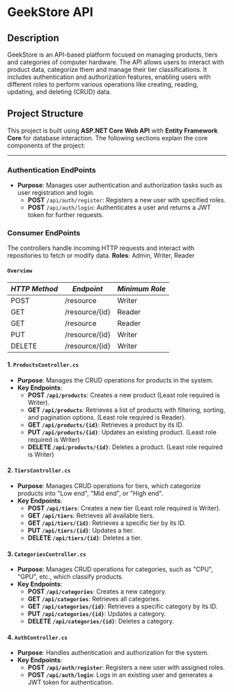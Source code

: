 # GeekStore API

## Description
GeekStore is an API-based platform focused on managing products, tiers and categories of computer hardware. The API allows users to interact with product data, categorize them and manage their tier classifications. It includes authentication and authorization features, enabling users with different roles to perform various operations like creating, reading, updating, and deleting (CRUD) data.

## Project Structure

This project is built using **ASP.NET Core Web API** with **Entity Framework Core** for database interaction. The following sections explain the core components of the project:

---

### **Authentication EndPoints**

- **Purpose**: Manages user authentication and authorization tasks such as user registration and login.
	- **POST** `/api/auth/register`: Registers a new user with specified roles.
	- **POST** `/api/auth/login`: Authenticates a user and returns a JWT token for further requests.


### **Consumer EndPoints**

The controllers handle incoming HTTP requests and interact with repositories to fetch or modify data.
**Roles**: Admin, Writer, Reader
#### `Overview`
| *HTTP Method* | *Endpoint*         | *Minimum Role* |
|-------------|------------------|---------------|
| POST        | /resource        | Writer        |
| GET         | /resource/{id}   | Reader        |
| GET         | /resource        | Reader        |
| PUT         | /resource/{id}   | Writer        |
| DELETE      | /resource/{id}   | Writer        |

#### 1. `ProductsController.cs`
- **Purpose**: Manages the CRUD operations for products in the system.
- **Key Endpoints**:
  - **POST `/api/products`**: Creates a new product (Least role required is Writer).
  - **GET `/api/products`**: Retrieves a list of products with filtering, sorting, and pagination options. (Least role required is Reader).
  - **GET `/api/products/{id}`**: Retrieves a product by its ID.
  - **PUT `/api/products/{id}`**: Updates an existing product. (Least role required is Writer)
  - **DELETE `/api/products/{id}`**: Deletes a product. (Least role required is Writer)

#### 2. `TiersController.cs`
- **Purpose**: Manages CRUD operations for tiers, which categorize products into "Low end", "Mid end", or "High end".
- **Key Endpoints**:
  - **POST `/api/tiers`**: Creates a new tier (Least role required is Writer).
  - **GET `/api/tiers`**: Retrieves all available tiers.
  - **GET `/api/tiers/{id}`**: Retrieves a specific tier by its ID.
  - **PUT `/api/tiers/{id}`**: Updates a tier.
  - **DELETE `/api/tiers/{id}`**: Deletes a tier.

#### 3. `CategoriesController.cs`
- **Purpose**: Manages CRUD operations for categories, such as "CPU", "GPU", etc., which classify products.
- **Key Endpoints**:
  - **POST `/api/categories`**: Creates a new category.
  - **GET `/api/categories`**: Retrieves all categories.
  - **GET `/api/categories/{id}`**: Retrieves a specific category by its ID.
  - **PUT `/api/categories/{id}`**: Updates a category.
  - **DELETE `/api/categories/{id}`**: Deletes a category.

#### 4. `AuthController.cs`
- **Purpose**: Handles authentication and authorization for the system.
- **Key Endpoints**:
  - **POST `/api/auth/register`**: Registers a new user with assigned roles.
  - **POST `/api/auth/login`**: Logs in an existing user and generates a JWT token for authentication.
